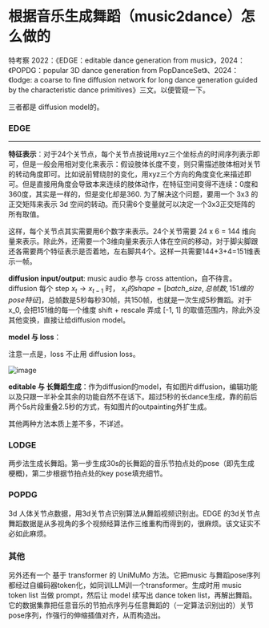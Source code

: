 # 根据音乐生成舞蹈（music2dance）怎么做的

特考察 2022：《EDGE：editable dance generation from music》，2024：《POPDG：popular 3D dance generation from PopDanceSet》、2024：《lodge: a coarse to fine diffusion network for long dance generation guided by the characteristic dance primitives》三文。以便管窥一下。

三者都是 diffusion model的。

### EDGE
----

**特征表示**：对于24个关节点，每个关节点按说用xyz三个坐标点的时间序列表示即可，但是一般会用相对变化来表示：假设肢体长度不变，则只需描述肢体相对关节的转动角度即可。比如说前臂绕肘的变化，用xyz三个方向的角度变化来描述即可。但是直接用角度会导致本来连续的肢体动作，在特征空间变得不连续：0度和360度，其实是一样的，但是变化却是360. 为了解决这个问题，要用一个 3x3 的正交矩阵来表示 3d 空间的转动。而只需6个变量就可以决定一个3x3正交矩阵的所有取值。

这样，每个关节点其实需要用6个数字来表示。24个关节需要 24 x 6 = 144 维向量来表示。除此外，还需要一个3维向量来表示人体在空间的移动，对于脚尖脚跟还各需要两个特征表示是否着地，左右脚共4个。这样一共需要144+3+4=151维表示一帧。

**diffusion input/output**: music audio 参与 cross attention，自不待言。diffusion 每个 step $x_t \rightarrow x_{t-1}$ 时， $x_t的shape = [batch\_size, 总帧数, 151维的pose特征]$，总帧数是5秒每秒30帧，共150帧，也就是一次生成5秒舞蹈。对于 x_0, 会把151维的每一个维度 shift + rescale 弄成 [-1, 1] 的取值范围内，除此外没其他变换，直接让给diffusion model。

**model 与 loss**：

注意一点是，loss 不止用 diffusion loss。

![image](https://github.com/user-attachments/assets/6cf41606-f271-485f-bbbc-43dac854fbc2)

**editable 与 长舞蹈生成**：作为diffusion的model，有如图片diffusion，编辑功能以及只跟一半补全其余的功能自然不在话下。超过5秒的长dance生成，靠的前后两个5s片段重叠2.5秒的方式，有如图片的outpainting外扩生成。

其他两种方法本质上差不多，不详述。

### LODGE

两步法生成长舞蹈。第一步生成30s的长舞蹈的音乐节拍点处的pose（即先生成梗概)，第二步根据节拍点处的key pose填充细节。

### POPDG
3d 人体关节点数据，用3d关节点识别算法从舞蹈视频识别出。EDGE 的3d关节点舞蹈数据是从多视角的多个视频经算法作三维重构而得到的，很麻烦。该文证实不必如此麻烦。

### 其他

另外还有一个 基于 transformer 的 UniMuMo 方法。它把music 与舞蹈pose序列都经过自编码器token化，如同训LLM训一个transformer。生成时用 music token list 当做 prompt，然后让 model 续写出 dance token list，再解出舞蹈。它的数据集靠把任意音乐的节拍点序列与任意舞蹈的（一定算法识别出的）关节pose序列，作强行的伸缩插值对齐，从而构造出。
